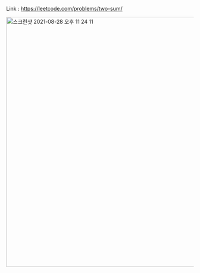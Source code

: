 Link : https://leetcode.com/problems/two-sum/

<img width="671" alt="스크린샷 2021-08-28 오후 11 24 11" src="https://user-images.githubusercontent.com/54612935/131285971-0eea7a33-ca1f-4173-8174-2fb6f73d59a1.png">